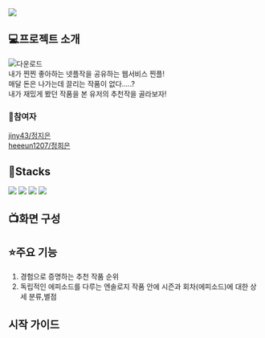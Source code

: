<img src="https://capsule-render.vercel.app/api?type=slice&color=auto&height=300&section=header&text=HJ%20ZZinple&fontSize=90" />

## 💻프로젝트 소개

![다운로드](https://github.com/heeeun1207/H-J_Project/assets/116438410/4b8eff72-bce7-4466-a7e4-5d946d32b04c&wdith=400)
<br>
내가 찐찐 좋아하는 넷플작을 공유하는 웹서비스 찐플!
<br>
매달 돈은 나가는데 끌리는 작품이 없다.....?
<br>
내가 재밌게 봤던 작품을 본 유저의 추천작을 골라보자!

### 💁참여자

[jiny43/정지은](https://github.com/jiny43)
<br>
[heeeun1207/정희은](https://github.com/heeeun1207)

## 🧰Stacks

<img src="https://img.shields.io/badge/React-61DAFB?style=for-the-badge&logo=React&logoColor=white">
<img src="https://img.shields.io/badge/JavaScript-F7DF1E?style=for-the-badge&logo=JavaScript&logoColor=white">
<img src="https://img.shields.io/badge/node.js-339933?style=for-the-badge&logo=node.js&logoColor=white">
<img src="https://img.shields.io/badge/express-000000?style=for-the-badge&logo=expresslogoColor=white">

## 📺화면 구성

## ⭐주요 기능

1. 경험으로 증명하는 추천 작품 순위
2. 독립적인 에피소드를 다루는 엔솔로지 작품 안에 시즌과 회차(에피소드)에 대한 상세 분류,별점

## 시작 가이드

```

```
